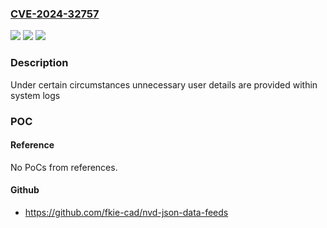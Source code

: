 ### [CVE-2024-32757](https://cve.mitre.org/cgi-bin/cvename.cgi?name=CVE-2024-32757)
![](https://img.shields.io/static/v1?label=Product&message=American%20Dynamics%20Illustra%20Essentials%20Gen%204&color=blue)
![](https://img.shields.io/static/v1?label=Version&message=n%2Fa&color=blue)
![](https://img.shields.io/static/v1?label=Vulnerability&message=CWE-532%3A%20Insertion%20of%20Sensitive%20Information%20into%20Log%20File&color=brighgreen)

### Description

Under certain circumstances unnecessary user details are provided within system logs

### POC

#### Reference
No PoCs from references.

#### Github
- https://github.com/fkie-cad/nvd-json-data-feeds

